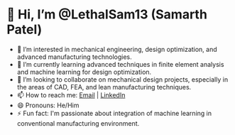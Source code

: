 # 👋 Hi, I’m @LethalSam13 (Samarth Patel)

- 👀 I’m interested in mechanical engineering, design optimization, and advanced manufacturing technologies.
- 🌱 I’m currently learning advanced techniques in finite element analysis and machine learning for design optimization.
- 💞️ I’m looking to collaborate on mechanical design projects, especially in the areas of CAD, FEA, and lean manufacturing techniques.
- 📫 How to reach me: [Email](mailto:samarthpatel1994.sp@gmail.com) | [LinkedIn](https://www.linkedin.com/in/samarth-patel-)
- 😄 Pronouns: He/Him
- ⚡ Fun fact: I'm passionate about integration of machine learning in conventional manufacturing environment.
